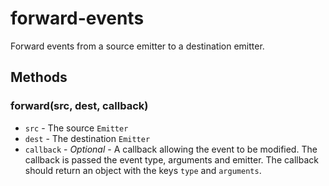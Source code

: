 # forward-events

Forward events from a source emitter to a destination emitter.

## Methods

### forward(src, dest, callback)

- `src` - The source `Emitter`
- `dest` - The destination `Emitter`
- `callback` - *Optional* - A callback allowing the event to be modified. The callback is passed the event type, arguments and emitter. The callback should return an object with the keys `type` and `arguments`.